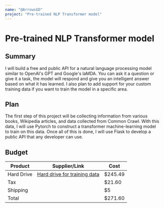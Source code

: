 ```yaml
---
name: "@ArrowsGD"
project: "Pre-trained NLP Transformer model"
---
```


# Pre-trained NLP Transformer model

## Summary
I will build a free and public API for a natural language processing model similar to OpenAI's GPT 
and Google's laMDA. You can ask it a question or give it a task, the model will respond and give you an 
intelligent answer based on what it has learned. I also plan to add support for your custom training data if you 
want to train the model in a specific area.

## Plan

The first step of this project will be collecting information from various books, Wikipedia articles, 
and data collected from Common Crawl. With this data, I will use Pytorch to construct a transformer
machine-learning model to train on this data. Once all of this is done, I will use Flask to develop a 
public API that any developer can use.
## Budget

| Product         | Supplier/Link                         | Cost   |
| --------------- | ------------------------------------- | ------ |
| Hard Drive      | [Hard drive for training data](https://www.amazon.com/Seagate-Expansion-14TB-External-Drive/dp/B08XKMBTXH/ref=sr_1_4?crid=2Q7H857OH5NP5&keywords=14tb+external+hard+drive&qid=1673451950&sprefix=14tb+external+hard+drive%2Caps%2C92&sr=8-4&ufe=app_do%3Aamzn1.fos.f5122f16-c3e8-4386-bf32-63e904010ad0)| $245.49  |
| Tax             |                                       | $21.60  |
| Shipping        |                                       | $5      |
| Total           |                                       | $271.60 |
